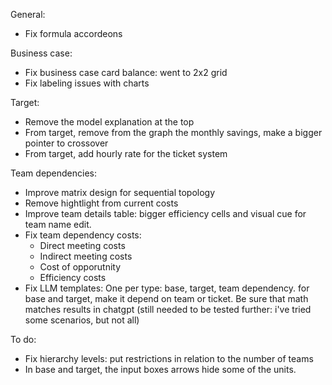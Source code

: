 General:
- Fix formula accordeons

Business case:

- Fix business case card balance: went to 2x2 grid
- Fix labeling issues with charts

Target:

- Remove the model explanation at the top
- From target, remove from the graph the monthly savings, make a bigger pointer to crossover
- From target, add hourly rate for the ticket system


Team dependencies:

- Improve matrix design for sequential topology
- Remove hightlight from current costs
- Improve team details table: bigger efficiency cells and visual cue for team name edit.
- Fix team dependency costs:
  - Direct meeting costs
  - Indirect meeting costs
  - Cost of opporutnity
  - Efficiency costs
- Fix LLM templates: One per type: base, target, team dependency. for base and target, make it depend on team or ticket. Be sure that math matches results in chatgpt (still needed to be tested further: i've tried some scenarios, but not all)



To do:

- Fix hierarchy levels: put restrictions in relation to the number of teams
- In base and target, the input boxes arrows hide some of the units. 
